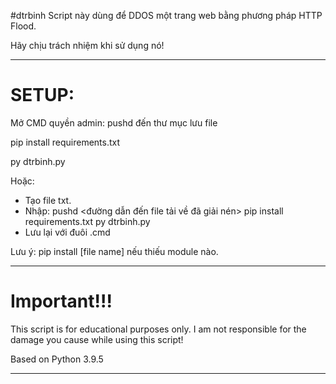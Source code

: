 #dtrbinh
Script này dùng để DDOS một trang web bằng phương pháp HTTP Flood.

Hãy chịu trách nhiệm khi sử dụng nó!

---
# SETUP:

Mở CMD quyền admin:
  pushd đến thư mục lưu file
  
  pip install requirements.txt
  
  py dtrbinh.py
  
  
Hoặc:
  - Tạo file txt.
  - Nhập:   pushd <đường dẫn đến file tải về đã giải nén>
           pip install requirements.txt
           py dtrbinh.py
  - Lưu lại với đuôi .cmd

Lưu ý: pip install [file name] nếu thiếu module nào.

___
# Important!!!

This script is for educational purposes only. I am not responsible for the damage you cause while using this script!

Based on Python 3.9.5
___
